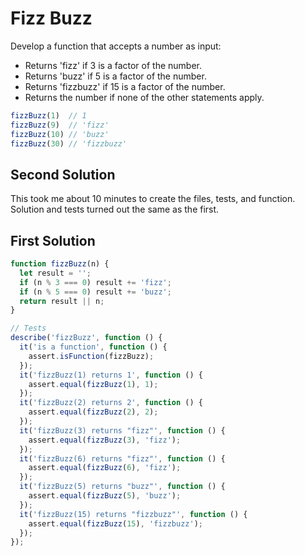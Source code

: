 # Fizz Buzz
Develop a function that accepts a number as input:
* Returns 'fizz' if 3 is a factor of the number.
* Returns 'buzz' if 5 is a factor of the number.
* Returns 'fizzbuzz' if 15 is a factor of the number.
* Returns the number if none of the other statements apply.
```javascript
fizzBuzz(1)  // 1
fizzBuzz(9)  // 'fizz'
fizzBuzz(10) // 'buzz'
fizzBuzz(30) // 'fizzbuzz'
```

## Second Solution
This took me about 10 minutes to create the files, tests, and function. Solution and tests turned out the same as the first.

## First Solution
```javascript
function fizzBuzz(n) {
  let result = '';
  if (n % 3 === 0) result += 'fizz';
  if (n % 5 === 0) result += 'buzz';
  return result || n;
}

// Tests
describe('fizzBuzz', function () {
  it('is a function', function () {
    assert.isFunction(fizzBuzz);
  });
  it('fizzBuzz(1) returns 1', function () {
    assert.equal(fizzBuzz(1), 1);
  });
  it('fizzBuzz(2) returns 2', function () {
    assert.equal(fizzBuzz(2), 2);
  });
  it('fizzBuzz(3) returns "fizz"', function () {
    assert.equal(fizzBuzz(3), 'fizz');
  });
  it('fizzBuzz(6) returns "fizz"', function () {
    assert.equal(fizzBuzz(6), 'fizz');
  });
  it('fizzBuzz(5) returns "buzz"', function () {
    assert.equal(fizzBuzz(5), 'buzz');
  });
  it('fizzBuzz(15) returns "fizzbuzz"', function () {
    assert.equal(fizzBuzz(15), 'fizzbuzz');
  });
});
```
